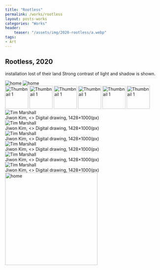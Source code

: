 ```yaml
---
title: "Rootless"
permalink: /works/rootless
layout: posts-works
categories: "Works"
header:
    teaser: "/assets/img/2020-rootless/a.webp"
tags:
- Art
---
```

## Rootless, 2020
installation 
lost of their land
Strong contrast of light and shadow is shown.

<img src="/assets/img/2020-rootless/a.webp" style="width:auto; height:auto;" alt="home"> 

<img src="/assets/img/2020-rootless/h.webp" style="width:auto; height:auto;" alt="home"> 

<section>
    <div class="carousel">
        <div class="carousel__thumbnails">
            <a href="#slide1"><img src="/assets/img/2020-rootless/zb.webp" width="75" height="75" alt="Thumbnail 1"></a>
            <a href="#slide2"><img src="/assets/img/2020-rootless/zc.webp" width="75" height="75" alt="Thumbnail 1"></a>
            <a href="#slide3"><img src="/assets/img/2020-rootless/zd.webp" width="75" height="75" alt="Thumbnail 1"></a>
            <a href="#slide4"><img src="/assets/img/2020-rootless/ze.webp" width="75" height="75" alt="Thumbnail 1"></a>
            <a href="#slide5"><img src="/assets/img/2020-rootless/zf.webp" width="75" height="75" alt="Thumbnail 1"></a>
            <a href="#slide6"><img src="/assets/img/2020-rootless/zg.webp" width="75" height="75" alt="Thumbnail 1"></a>
        </div>
        <div class="carousel__slides">
            <div class="carousel__slide" id="slide1">
                <img src= "/assets/img/2020-rootless/b.webp"
                alt="Tim Marshall" loading="lazy">
                <figcaption>Jiwon Kim, <> Digital drawing, 1428×1000(px)</figcaption>
            </div>
             <div class="carousel__slide" id="slide2">
                <img src= "/assets/img/2020-rootless/c.webp" alt="Tim Marshall" loading="lazy">
                <figcaption>Jiwon Kim, <> Digital drawing, 1428×1000(px)</figcaption>
            </div>
             <div class="carousel__slide" id="slide3">
                <img src= "/assets/img/2020-rootless/d.webp" alt="Tim Marshall" loading="lazy">
                <figcaption>Jiwon Kim, <> Digital drawing, 1428×1000(px)</figcaption>
            </div>
             <div class="carousel__slide" id="slide4">
                <img src= "/assets/img/2020-rootless/e.webp" alt="Tim Marshall" loading="lazy">
                <figcaption>Jiwon Kim, <> Digital drawing, 1428×1000(px)</figcaption>
            </div>
             <div class="carousel__slide" id="slide5">
                <img src= "/assets/img/2020-rootless/f.webp" alt="Tim Marshall" loading="lazy">
                <figcaption>Jiwon Kim, <> Digital drawing, 1428×1000(px)</figcaption>
            </div>
             <div class="carousel__slide" id="slide6">
                <img src= "/assets/img/2020-rootless/g.webp" alt="Tim Marshall" loading="lazy">
                <figcaption>Jiwon Kim, <> Digital drawing, 1428×1000(px)</figcaption>
            </div>
        </div>
    </div>
</section>


<img src="/assets/img/2020-rootless/i.webp" style="width:300; height:auto;" alt="home"> 
